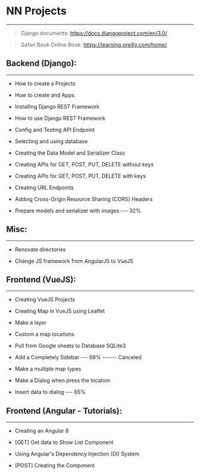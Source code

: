 # NN Projects

---

> Django documents: https://docs.djangoproject.com/en/3.0/

> Safari Book Online Book: https://learning.oreilly.com/home/

## Backend (Django):

---

- How to create a Projects

- How to create and Apps

- Installing Django REST Framework

- How to use Django REST Framework

- Config and Testing API Endpoint

- Selecting and using database

- Creating the Data Model and Serializer Class

- Creating APIs for GET, POST, PUT, DELETE without keys

- Creating APIs for GET, POST, PUT, DELETE with keys

- Creating URL Endpoints

- Adding Cross-Origin Resource Sharing (CORS) Headers

- Prepare models and serializer with images --- 32%

## Misc:

---

- Renovate directories

- Change JS framework from AngularJS to VueJS

## Frontend (VueJS):

---

- Creating VueJS Projects

- Creating Map in VueJS using Leaflet

- Make a layer

- Custom a map locations

- Pull from Google sheets to Database SQLite3

- Add a Completely Sidebar --- 68% ------ Canceled

- Make a multiple map types

- Make a Dialog when press the location

- Insert data to dialog --- 65%

## Frontend (Angular - Tutorials):

---

- Creating an Angular 8

- [GET] Get data to Show List Component

- Using Angular's Dependency Injection (DI) System

- [POST] Creating the Component

